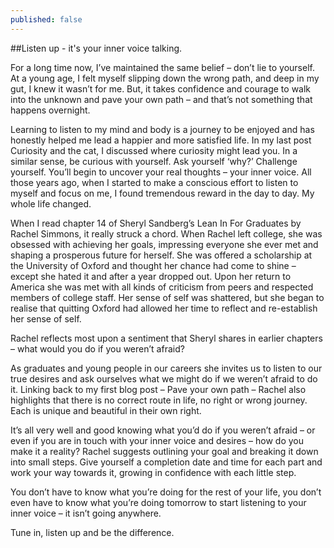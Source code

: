 ```yaml
---
published: false
---
```

##Listen up - it's your inner voice talking. 

For a long time now, I’ve maintained the same belief – don’t lie to yourself. At a young age, I felt myself slipping down the wrong path, and deep in my gut, I knew it wasn’t for me. But, it takes confidence and courage to walk into the unknown and pave your own path – and that’s not something that happens overnight. 

Learning to listen to my mind and body is a journey to be enjoyed and has honestly helped me lead a happier and more satisfied life. In my last post Curiosity and the cat, I discussed where curiosity might lead you. In a similar sense, be curious with yourself. Ask yourself ‘why?’ Challenge yourself. You’ll begin to uncover your real thoughts – your inner voice. All those years ago, when I started to make a conscious effort to listen to myself and focus on me, I found tremendous reward in the day to day. My whole life changed. 

When I read chapter 14 of Sheryl Sandberg’s Lean In For Graduates by Rachel Simmons, it really struck a chord. When Rachel left college, she was obsessed with achieving her goals, impressing everyone she ever met and shaping a prosperous future for herself. She was offered a scholarship at the University of Oxford and thought her chance had come to shine – except she hated it and after a year dropped out. Upon her return to America she was met with all kinds of criticism from peers and respected members of college staff. Her sense of self was shattered, but she began to realise that quitting Oxford had allowed her time to reflect and re-establish her sense of self. 

Rachel reflects most upon a sentiment that Sheryl shares in earlier chapters – what would you do if you weren’t afraid?

As graduates and young people in our careers she invites us to listen to our true desires and ask ourselves what we might do if we weren’t afraid to do it. Linking back to my first blog post – Pave your own path – Rachel also highlights that there is no correct route in life, no right or wrong journey. Each is unique and beautiful in their own right. 

It’s all very well and good knowing what you’d do if you weren’t afraid – or even if you are in touch with your inner voice and desires – how do you make it a reality? Rachel suggests outlining your goal and breaking it down into small steps. Give yourself a completion date and time for each part and work your way towards it, growing in confidence with each little step. 

You don’t have to know what you’re doing for the rest of your life, you don’t even have to know what you’re doing tomorrow to start listening to your inner voice – it isn’t going anywhere. 

Tune in, listen up and be the difference. 


